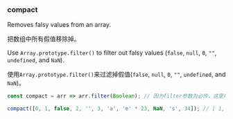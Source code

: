 ### compact

Removes falsy values from an array.

把数组中所有假值移除掉。

Use `Array.prototype.filter()` to filter out falsy values (`false`, `null`, `0`, `""`, `undefined`, and `NaN`).

使用`Array.prototype.filter()`来过滤掉假值(`false`, `null`, `0`, `""`, `undefined`, and `NaN`)。

```js
const compact = arr => arr.filter(Boolean); // 因为filter参数为必传，这里用Boolean作为过滤函数传入，即省事又合理
```

```js
compact([0, 1, false, 2, '', 3, 'a', 'e' * 23, NaN, 's', 34]); // [ 1, 2, 3, 'a', 's', 34 ]
```
